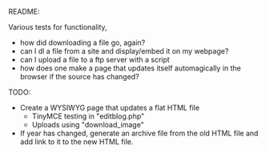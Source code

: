README:

Various tests for functionality,
- how did downloading a file go, again?
- can I dl a file from a site and display/embed it on my webpage?
- can I upload a file to a ftp server with a script
- how does one make a page that updates itself automagically in the browser if the source has changed?

TODO:
* Create a WYSIWYG page that updates a flat HTML file
    - TinyMCE testing in "editblog.php"
    - Uploads using "download_image"
* If year has changed, generate an archive file from the old HTML file and add link to it to the new HTML file.

